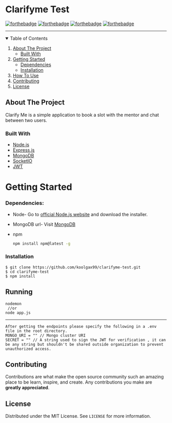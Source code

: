 # Clarifyme Test
[![forthebadge](https://forthebadge.com/images/badges/made-with-javascript.svg)](https://forthebadge.com)
[![forthebadge](https://forthebadge.com/images/badges/uses-git.svg)](https://forthebadge.com)
[![forthebadge](https://forthebadge.com/images/badges/built-with-love.svg)](https://forthebadge.com)
[![forthebadge](https://forthebadge.com/images/badges/fo-real.svg)](https://forthebadge.com)

***

<!-- TABLE OF CONTENTS -->
<details open="open">
  <summary>Table of Contents</summary>
  <ol>
    <li>
      <a href="#about-the-project">About The Project</a>
      <ul>
        <li><a href="#built-with">Built With</a></li>
      </ul>
    </li>
    <li>
      <a href="#getting-started">Getting Started</a>
      <ul>
        <li><a href="#dependencies">Dependencies</a></li>
        <li><a href="#installation">Installation</a></li>
      </ul>
    </li>
    <li><a href="#how-to-use">How To Use</a></li>
    <li><a href="#contributing">Contributing</a></li>
    <li><a href="#license">License</a></li>
  </ol>
</details>

<!-- ABOUT THE PROJECT -->
## About The Project

Clarify Me is a simple application to book a slot with the mentor and chat between two users. 

### Built With

* [Node.js](https://nodejs.org/en/)
* [Express.js](https://expressjs.com)
* [MongoDB](https://www.mongodb.com/cloud)
* [SocketIO](https://socket.io/)
* [JWT](https://jwt.io/)


<!-- GETTING STARTED -->
# Getting Started

### Dependencies:

* Node-
  Go to [official Node.js website](https://nodejs.org/) and download the installer.
  
* MongoDB url-
  Visit [MongoDB](https://www.mongodb.com/) 
 
* npm
  ```sh
  npm install npm@latest -g
  ```


### Installation

    $ git clone https://github.com/koolgax99/clarifyme-test.git
    $ cd clarifyme-test
    $ npm install
    

<!-- USAGE EXAMPLES -->
## Running

    nodemon
     //or
    node app.js
  
  ***
    After getting the endpoints please specify the following in a .env file in the root directory.
    MONGO_URI = "" // Mongo cluster URI
    SECRET = "" // A string used to sign the JWT for verification , it can be any string but shouldn't be shared outside organization to prevent unauthorized access.
  
<!-- CONTRIBUTING -->
## Contributing

Contributions are what make the open source community such an amazing place to be learn, inspire, and create. Any contributions you make are **greatly appreciated**.

<!-- LICENSE -->
## License

Distributed under the MIT License. See `LICENSE` for more information.
